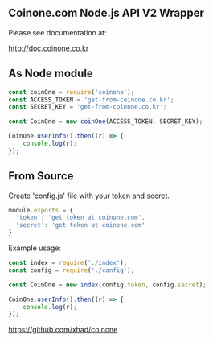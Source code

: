 ## Coinone.com Node.js API V2 Wrapper

Please see documentation at:

http://doc.coinone.co.kr

## As Node module

```js
const coinOne = require('coinone');
const ACCESS_TOKEN = 'get-from-coinone.co.kr';
const SECRET_KEY = 'get-from-coinone.co.kr';

const CoinOne = new coinOne(ACCESS_TOKEN, SECRET_KEY);

CoinOne.userInfo().then((r) => {
    console.log(r);
});

```

## From Source

Create 'config.js' file with your token and secret.

```js
module.exports = {
  'token': 'get token at coinone.com',
  'secret': 'get token at coinone.com'
}
```

Example usage:

```js
const index = require('./index');
const config = require('./config');

const CoinOne = new index(config.token, config.secret);

CoinOne.userInfo().then((r) => {
    console.log(r);
});

```


https://github.com/xhad/coinone
